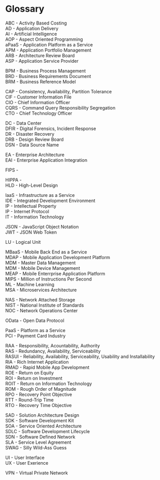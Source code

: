 
Glossary
===

ABC         - Activity Based Costing  
AD          - Application Delivery  
AI          - Artificial Intelligence  
AOP         - Aspect Oriented Programming  
aPaaS       - Application Platform as a Service  
APM         - Application Portfolio Management  
ARB         - Architecture Review Board  
ASP         - Application Service Provider  

BPM         - Business Process Management  
BRD         - Business Requirements Document  
BRM         - Business Reference Model  

CAP         - Consistency, Availability, Partition Tolerance  
CIF         - Customer Information File  
CIO         - Chief Information Officer  
CQRS        - Command Query Responsibility Segregation  
CTO         - Chief Technology Officer  

DC          - Data Center  
DFIR        - Digital Forensics, Incident Response  
DR          - Disaster Recovery  
DRB         - Design Review Board  
DSN         - Data Source Name  

EA          - Enterprise Architecture  
EAI         - Enterprise Application Integration  

FIPS        -   

HIPPA       -  
HLD         - High-Level Design  

IaaS        - Infrastructure as a Service  
IDE         - Integrated Development Environment    
IP          - Intellectual Property  
IP          - Internet Protocol  
IT          - Information Technology  

JSON        - JavaScript Object Notation  
JWT         - JSON Web Token  

LU          - Logical Unit  

MBaaS       - Mobile Back End as a Service  
MDAP        - Mobile Application Development Platform  
MDM         - Master Data Management  
MDM         - Mobile Device Management  
MEAP        - Mobile Enterrprise Application Platform  
MIPS        - Million of Instructions Per Second  
ML          - Machine Learning  
MSA         - Microservices Architecture  


NAS         - Network Attached Storage  
NIST        - National Institute of Standards  
NOC         - Network Operations Center  

OData       - Open Data Protocol  

PaaS        - Platform as a Service  
PCI         - Payment Card Industry  


RAA         - Responsibility, Acountability, Authority  
RAS         - Redundancy, Availability, Serviceability  
RASUI       - Reliability, Availability, Serviceability, Usability and Installability  
RIA         - Rich Internet Application  
RMAD        - Rapid Mobile App Development  
ROE         - Return on Equity  
ROI         - Return on Investment  
ROIT        - Return on Information Technology  
ROM         - Rough Order of Magnitude  
RPO         - Recovery Point Objective  
RTT         - Round-Trip Time  
RTO         - Recovery Time Objective  

SAD         - Solution Architecture Design  
SDK         - Software Development Kit  
SOA         - Service Oriented Architecture  
SDLC        - Software Development Lifecycle  
SDN         - Software Defined Network  
SLA         - Service Level Agreement  
SWAG        - Silly Wild-Ass Guess  

UI          - User Interface  
UX          - User Exerience  

VPN         - Virtual Private Network  


